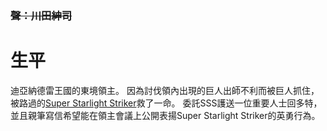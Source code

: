 <!-- TITLE: 烏德蘭．艾爾卡普 -->
<!-- SUBTITLE: 『我不能透露這個人的身分，但可以委託你們把他護送到王都嗎？』 -->
### ~~聲：川田紳司~~
# 生平
迪亞納德雷王國的東境領主。
因為討伐領內出現的巨人出師不利而被巨人抓住，被路過的[Super Starlight Striker](/角色/列表#主要角色)救了一命。
委託SSS護送一位重要人士回多特，並且親筆寫信希望能在領主會議上公開表揚Super Starlight Striker的英勇行為。